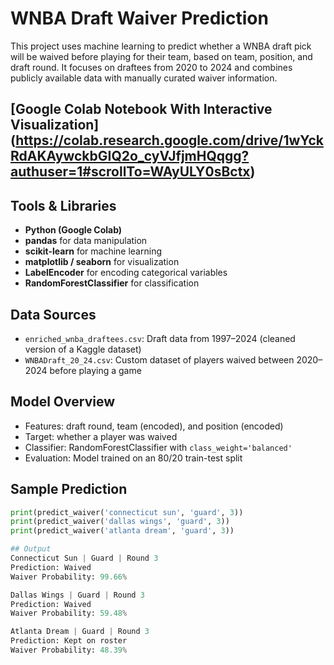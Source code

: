 # WNBA Draft Waiver Prediction

This project uses machine learning to predict whether a WNBA draft pick will be waived before playing for their team, based on team, position, and draft round. It focuses on draftees from 2020 to 2024 and combines publicly available data with manually curated waiver information.
## [Google Colab Notebook With Interactive Visualization] (https://colab.research.google.com/drive/1wYckRdAKAywckbGIQ2o_cyVJfjmHQqgg?authuser=1#scrollTo=WAyULY0sBctx)
## Tools & Libraries
- **Python (Google Colab)**
- **pandas** for data manipulation
- **scikit-learn** for machine learning
- **matplotlib / seaborn** for visualization
- **LabelEncoder** for encoding categorical variables
- **RandomForestClassifier** for classification

## Data Sources
- `enriched_wnba_draftees.csv`: Draft data from 1997–2024 (cleaned version of a Kaggle dataset)
- `WNBADraft_20_24.csv`: Custom dataset of players waived between 2020–2024 before playing a game

## Model Overview
- Features: draft round, team (encoded), and position (encoded)
- Target: whether a player was waived
- Classifier: RandomForestClassifier with `class_weight='balanced'`
- Evaluation: Model trained on an 80/20 train-test split

## Sample Prediction

```python
print(predict_waiver('connecticut sun', 'guard', 3))
print(predict_waiver('dallas wings', 'guard', 3))
print(predict_waiver('atlanta dream', 'guard', 3))

## Output
Connecticut Sun | Guard | Round 3
Prediction: Waived
Waiver Probability: 99.66%

Dallas Wings | Guard | Round 3
Prediction: Waived
Waiver Probability: 59.48%

Atlanta Dream | Guard | Round 3
Prediction: Kept on roster
Waiver Probability: 48.39%
